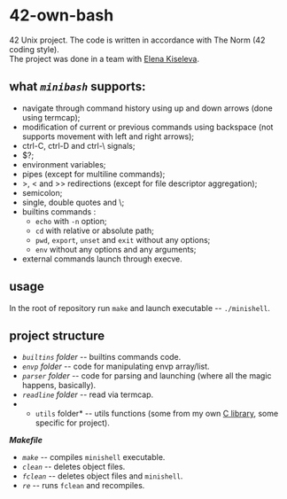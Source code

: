 # 42-own-bash

42 Unix project. The code is written in accordance with The Norm (42 coding style).\
The project was done in a team with [Elena Kiseleva](https://github.com/Justlesia).

## what *`minibash`* supports:
* navigate through command history using up and down arrows (done using termcap);
* modification of current or previous commands using backspace (not supports movement with left and right arrows);
* ctrl-C, ctrl-D and ctrl-\ signals;
* $?;
* environment variables;
* pipes (except for multiline commands);
* \>, < and >> redirections (except for file descriptor aggregation);
* semicolon;
* single, double quotes and \\;
* builtins commands : 
  * `echo` with `-n` option;
  * `cd` with relative or absolute path;
  * `pwd`, `export`, `unset` and `exit` without any options;
  * `env` without any options and any arguments;
* external commands launch through execve.

##  usage

In the root of repository run `make` and launch executable -- `./minishell`.

## project structure

* *`builtins` folder* -- builtins commands code.
* *`envp` folder* -- code for manipulating envp array/list.
* *`parser` folder* -- code for parsing and launching (where all the magic happens, basically).
* *`readline` folder* -- read via termcap.
* * `utils` folder* -- utils functions (some from my own [C library](https://github.com/linpoa/libft), some specific for project).

***Makefile***
* *`make`* -- compiles `minishell` executable.
* *`clean`* -- deletes object files.
* *`fclean`* -- deletes object files and `minishell`.
* *`re`* -- runs `fclean` and recompiles.
